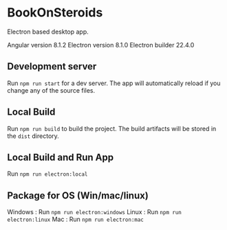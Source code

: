 # BookOnSteroids

Electron based desktop app.

Angular version 8.1.2
Electron version 8.1.0
Electron builder 22.4.0

## Development server

Run `npm run start` for a dev server. The app will automatically reload if you change any of the source files.

## Local Build

Run `npm run build` to build the project. The build artifacts will be stored in the `dist` directory. 

## Local Build and Run App

Run `npm run electron:local`

## Package for OS (Win/mac/linux)

Windows : Run `npm run electron:windows`
Linux : Run `npm run electron:linux`
Mac : Run `npm run electron:mac`
